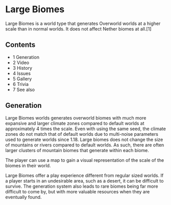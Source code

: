 # Large Biomes
Large Biomes is a world type that generates Overworld worlds at a higher scale than in normal worlds. It does not affect Nether biomes at all.[1]

## Contents
- 1 Generation
- 2 Video
- 3 History
- 4 Issues
- 5 Gallery
- 6 Trivia
- 7 See also

## Generation

Large Biomes worlds generates overworld biomes with much more expansive and larger climate zones compared to default worlds at approximately 4 times the scale. Even with using the same seed, the climate zones do not match that of default worlds due to multi-noise parameters used to generate worlds since 1.18. Large biomes does not change the size of mountains or rivers compared to default worlds. As such, there are often larger clusters of mountain biomes that generate within each biome.

The player can use a map to gain a visual representation of the scale of the biomes in their world.

Large Biomes offer a play experience different from regular sized worlds. If a player starts in an undesirable area, such as a desert, it can be difficult to survive. The generation system also leads to rare biomes being far more difficult to come by, but with more valuable resources when they are eventually found.

